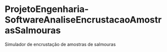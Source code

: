 # ProjetoEngenharia-SoftwareAnaliseEncrustacaoAmostrasSalmouras
Simulador de encrustação de amostras de salmouras

